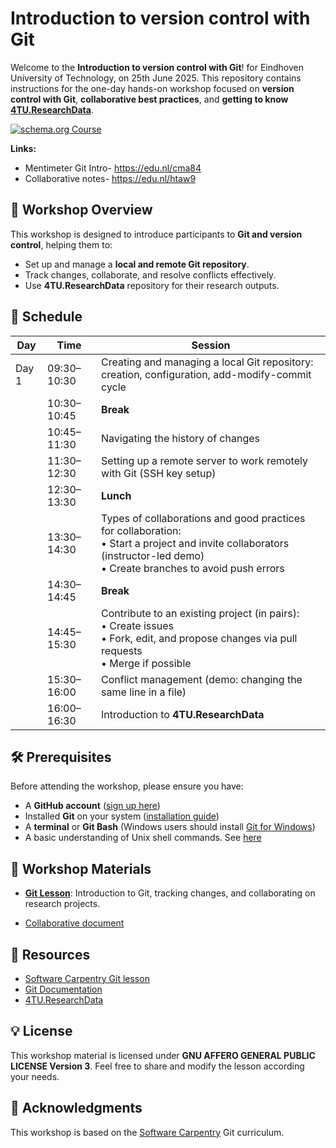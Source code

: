 # Introduction to version control with Git 

Welcome to the **Introduction to version control with Git**! for Eindhoven University of Technology, on 25th June 2025.  This repository contains instructions for the one-day hands-on workshop focused on **version control with Git**, **collaborative best practices**, and **getting to know [4TU.ResearchData](data.4tu.nl)**.

[![schema.org Course](https://img.shields.io/badge/schema--org-Course-blue.svg)](./schema-course.jsonld)

**Links:**

- Mentimeter Git Intro- https://edu.nl/cma84
- Collaborative notes- https://edu.nl/htaw9 

## 🚀 Workshop Overview

This workshop is designed to introduce participants to **Git and version control**, helping them to:
- Set up and manage a **local and remote Git repository**.
- Track changes, collaborate, and resolve conflicts effectively.
- Use **4TU.ResearchData** repository for their research outputs.

## 📅 Schedule

| **Day** | **Time**    | **Session**                                                                                                                                                                   |
| ------- | ----------- | ----------------------------------------------------------------------------------------------------------------------------------------------------------------------------- |
| Day 1   | 09:30–10:30 | Creating and managing a local Git repository: creation, configuration, add-modify-commit cycle                                                                                |
|         | 10:30–10:45 | **Break**                                                                                                                                                                     |
|         | 10:45–11:30 | Navigating the history of changes                                                                                                                                             |
|         | 11:30–12:30 | Setting up a remote server to work remotely with Git (SSH key setup)                                                                                                          |
|         | 12:30–13:30 | **Lunch**                                                                                                                                                                     |
|         | 13:30–14:30 | Types of collaborations and good practices for collaboration:<br> • Start a project and invite collaborators (instructor-led demo)<br> • Create branches to avoid push errors |
|         | 14:30–14:45 | **Break**                                                                                                                                                                     |
|         | 14:45–15:30 | Contribute to an existing project (in pairs):<br> • Create issues<br> • Fork, edit, and propose changes via pull requests<br> • Merge if possible                             |
|         | 15:30–16:00 | Conflict management (demo: changing the same line in a file)                                                                                                                  |
|         | 16:00–16:30 | Introduction to **4TU.ResearchData**                                                                                                                                          |


## 🛠 Prerequisites
Before attending the workshop, please ensure you have:
- A **GitHub account** ([sign up here](https://github.com/))
- Installed **Git** on your system ([installation guide](https://git-scm.com/book/en/v2/Getting-Started-Installing-Git))
- A **terminal** or **Git Bash** (Windows users should install [Git for Windows](https://gitforwindows.org/))
- A basic understanding of Unix shell commands. See [here](https://swcarpentry.github.io/shell-novice/02-filedir.html)

## 📖 Workshop Materials

- **[Git Lesson](Lesson_development/git_lesson_verbosed_structure.md)**: Introduction to Git, tracking changes, and collaborating on research projects.

- [Collaborative document](https://edu.nl/htaw9)


## 🔗 Resources
- [Software Carpentry Git lesson](https://swcarpentry.github.io/git-novice/)
- [Git Documentation](https://git-scm.com/doc)
- [4TU.ResearchData](https://data.4tu.nl/)

## 💡 License
This workshop material is licensed under **GNU AFFERO GENERAL PUBLIC LICENSE Version 3**. Feel free to share and modify the lesson according your needs.

## 🙌 Acknowledgments
This workshop is based on the [Software Carpentry](https://software-carpentry.org/) Git curriculum.

